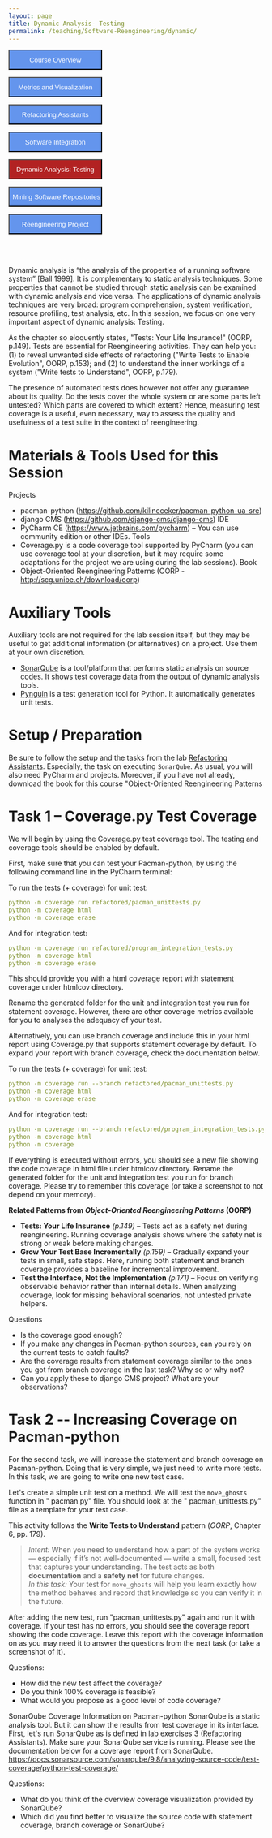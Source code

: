 ```yaml
---
layout: page
title: Dynamic Analysis- Testing
permalink: /teaching/Software-Reengineering/dynamic/
---
```


<form action="/teaching/Software-Reengineering/">
    <input type="submit" style="background-color:cornflowerblue;color:white;width:185px;
height:40px;" value="Course Overview" />
</form>
<form action="/teaching/Software-Reengineering/metrics/">
    <input type="submit" style="background-color:cornflowerblue;color:white;width:185px;
height:40px;" value="Metrics and Visualization" />
</form>
<form action="/teaching/Software-Reengineering/refactoring/">
    <input type="submit" style="background-color:cornflowerblue;color:white;width:185px;
height:40px;" value="Refactoring Assistants" />
</form>
<form action="/teaching/Software-Reengineering/integration/">
    <input type="submit" style="background-color:cornflowerblue;color:white;width:185px;
height:40px;" value="Software Integration" />
</form>
<form action="/teaching/Software-Reengineering/dynamic/">
    <input type="submit" style="background-color:firebrick;color:white;width:185px;
height:40px;" value="Dynamic Analysis: Testing" />
</form>
<form action="/teaching/Software-Reengineering/msr/">
    <input type="submit" style="background-color:cornflowerblue;color:white;width:185px;
height:40px;" value="Mining Software Repositories" />
</form>
<form action="/teaching/Software-Reengineering/project/">
    <input type="submit" style="background-color:cornflowerblue;color:white;width:185px;
height:40px;" value="Reengineering Project" />
</form>

<br/>
<br/>

Dynamic analysis is “the analysis of the properties of a running software system” 
[Ball 1999]. 
It is complementary to static analysis techniques. Some properties that cannot be 
studied through static analysis can be examined with dynamic analysis and vice versa. 
The applications of dynamic analysis techniques are very broad: program comprehension, 
system verification, resource profiling, test analysis, etc. In this session, we focus on 
one very important aspect of dynamic analysis: Testing.

As the chapter so eloquently states, "Tests: Your Life Insurance!" (OORP, p.149). 
Tests are essential for Reengineering activities. They can help you: (1) to reveal unwanted 
side effects of refactoring ("Write Tests to Enable Evolution", OORP, p.153); and (2) to 
understand the inner workings of a system ("Write tests to Understand", OORP, p.179). 

The presence of automated tests does however not offer any guarantee about its quality. 
Do the tests cover the whole system or are some parts left untested? 
Which parts are covered to which extent? Hence, measuring test coverage is a useful, even 
necessary, way to assess the quality and usefulness of a test suite in the context of reengineering.

Materials & Tools Used for this Session
===============
Projects 
- pacman-python (https://github.com/kilincceker/pacman-python-ua-sre)
- django CMS (https://github.com/django-cms/django-cms)
IDE 
- PyCharm CE (https://www.jetbrains.com/pycharm) – You can use community edition or other IDEs.
Tools
- Coverage.py is a code coverage tool supported by PyCharm (you can use coverage tool at your discretion, but it may require some adaptations for the project we are using during the lab sessions). 
Book 
- Object-Oriented Reengineering Patterns (OORP - http://scg.unibe.ch/download/oorp)

Auxiliary Tools
==========
Auxiliary tools are not required for the lab session itself, but they may be useful to get additional information (or alternatives) on a project. Use them at your own discretion. 
- [SonarQube](https://www.sonarsource.com/products/sonarqube/) is a tool/platform that performs static analysis on source codes. It shows test coverage data from the output of dynamic analysis tools.
- [Pynguin](https://github.com/se2p/pynguin) is a test generation tool for Python. It automatically generates unit tests.

Setup / Preparation
==============
Be sure to follow the setup and the tasks from the lab [Refactoring Assistants](/teaching/CS473-Fall2022/refactoring/). 
Especially, the task on executing ```SonarQube```. As usual, you will also need PyCharm and projects. 
Moreover, if you have not already, download the book for this course "Object-Oriented Reengineering Patterns

Task 1 – Coverage.py Test Coverage
===========
We will begin by using the Coverage.py test coverage tool. The testing and coverage tools should be enabled by default.

First, make sure that you can test your Pacman-python, by using the following command line in the PyCharm terminal:

To run the tests (+ coverage) for unit test:
```yaml
python -m coverage run refactored/pacman_unittests.py
python -m coverage html
python -m coverage erase
```
And for integration test:
```yaml
python -m coverage run refactored/program_integration_tests.py
python -m coverage html
python -m coverage erase
```
This should provide you with a html coverage report with statement coverage under htmlcov directory.

Rename the generated folder for the unit and integration test you run for statement coverage. However, there are other coverage metrics available for you to analyses the adequacy of your test.

Alternatively, you can use branch coverage and include this in your html report using Coverage.py that supports statement coverage by default. To expand your report with branch coverage, check the documentation below.

To run the tests (+ coverage) for unit test: 
```yaml
python -m coverage run --branch refactored/pacman_unittests.py
python -m coverage html
python -m coverage erase
```

And for integration test:
```yaml
python -m coverage run --branch refactored/program_integration_tests.py
python -m coverage html
python -m coverage 
```
If everything is executed without errors, you should see a new file showing the code coverage in html file under htmlcov directory. Rename the generated folder for the unit and integration test you run for branch coverage. Please try to remember this coverage (or take a screenshot to not depend on your memory).

**Related Patterns from _Object-Oriented Reengineering Patterns_ (OORP)**

- **Tests: Your Life Insurance** *(p.149)* – Tests act as a safety net during reengineering. Running coverage analysis shows where the safety net is strong or weak before making changes.
- **Grow Your Test Base Incrementally** *(p.159)* – Gradually expand your tests in small, safe steps. Here, running both statement and branch coverage provides a baseline for incremental improvement.
- **Test the Interface, Not the Implementation** *(p.171)* – Focus on verifying observable behavior rather than internal details. When analyzing coverage, look for missing behavioral scenarios, not untested private helpers.


Questions
- Is the coverage good enough?
- If you make any changes in Pacman-python sources, can you rely on the current tests to catch faults?
- Are the coverage results from statement coverage similar to the ones you got from branch coverage in the last task? Why so or why not?
- Can you apply these to django CMS project? What are your observations?

Task 2 -- Increasing Coverage on Pacman-python
===================
For the second task, we will increase the statement and branch coverage on Pacman-python. Doing that is very simple, we just need to write more tests. In this task, we are going to write one new test case.

Let's create a simple unit test on a method. We will test the `move_ghosts` function in " pacman.py" file. You should look at the " pacman_unittests.py" file as a template for your test case.

This activity follows the **Write Tests to Understand** pattern (*OORP*, Chapter 6, pp. 179).  
> *Intent:* When you need to understand how a part of the system works — especially if it’s not well-documented — write a small, focused test that captures your understanding. The test acts as both **documentation** and a **safety net** for future changes.  
> *In this task:* Your test for `move_ghosts` will help you learn exactly how the method behaves and record that knowledge so you can verify it in the future.


After adding the new test, run "pacman_unittests.py" again and run it with coverage. If your test has no errors, you should see the coverage report showing the code coverage. Leave this report with the coverage information on as you may need it to answer the questions from the next task (or take a screenshot of it).

Questions:
- How did the new test affect the coverage?
- Do you think 100% coverage is feasible?
- What would you propose as a good level of code coverage?

SonarQube Coverage Information on Pacman-python
SonarQube is a static analysis tool. But it can show the results from test coverage in its interface. First, let's run SonarQube as is defined in lab exercises 3 (Refactoring Assistants). Make sure your SonarQube service is running.  Please see the documentation below for a coverage report from SonarQube.
https://docs.sonarsource.com/sonarqube/9.8/analyzing-source-code/test-coverage/python-test-coverage/

Questions:
- What do you think of the overview coverage visualization provided by SonarQube?
- Which did you find better to visualize the source code with statement coverage, branch coverage or SonarQube?

